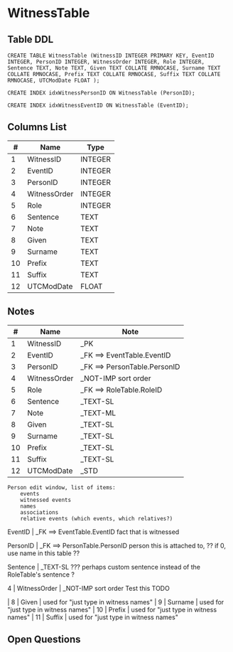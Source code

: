 # WitnessTable

## Table DDL

```
CREATE TABLE WitnessTable (WitnessID INTEGER PRIMARY KEY, EventID INTEGER, PersonID INTEGER, WitnessOrder INTEGER, Role INTEGER, Sentence TEXT, Note TEXT, Given TEXT COLLATE RMNOCASE, Surname TEXT COLLATE RMNOCASE, Prefix TEXT COLLATE RMNOCASE, Suffix TEXT COLLATE RMNOCASE, UTCModDate FLOAT );

CREATE INDEX idxWitnessPersonID ON WitnessTable (PersonID);

CREATE INDEX idxWitnessEventID ON WitnessTable (EventID);
```

## Columns List

| #  | Name          | Type      |
|----|---------------|-----------|
| 1  | WitnessID     | INTEGER   |
| 2  | EventID       | INTEGER   |
| 3  | PersonID      | INTEGER   |
| 4  | WitnessOrder  | INTEGER   |
| 5  | Role          | INTEGER   |
| 6  | Sentence      | TEXT      |
| 7  | Note          | TEXT      |
| 8  | Given         | TEXT      |
| 9  | Surname       | TEXT      |
| 10 | Prefix        | TEXT      |
| 11 | Suffix        | TEXT      |
| 12 | UTCModDate    | FLOAT     |

## Notes

| #  | Name          | Note      |
|----|---------------|-----------|
| 1  | WitnessID     | _PK
| 2  | EventID       | _FK ==> EventTable.EventID
| 3  | PersonID      | _FK ==> PersonTable.PersonID
| 4  | WitnessOrder  | _NOT-IMP        sort order
| 5  | Role          | _FK ==> RoleTable.RoleID
| 6  | Sentence      | _TEXT-SL
| 7  | Note          | _TEXT-ML
| 8  | Given         | _TEXT-SL
| 9  | Surname       | _TEXT-SL
| 10 | Prefix        | _TEXT-SL
| 11 | Suffix        | _TEXT-SL
| 12 | UTCModDate    | _STD


````
Person edit window, list of items:
    events
    witnessed events
    names
    associations
    relative events (which events, which relatives?)

````

EventID       | _FK ==> EventTable.EventID   fact that is witnessed

PersonID      | _FK ==> PersonTable.PersonID  person this is attached to,  ?? if 0, use name in this table ??

Sentence      | _TEXT-SL  ??? perhaps custom sentence instead of the RoleTable's sentence ?

 4  | WitnessOrder  | _NOT-IMP        sort order  Test this TODO

| 8  | Given         | used for "just type in witness names"
| 9  | Surname       | used for "just type in witness names"
| 10 | Prefix        | used for "just type in witness names"
| 11 | Suffix        | used for "just type in witness names"

## Open Questions


